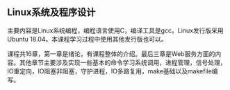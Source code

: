 ## Linux系统及程序设计

主要内容是Linux系统编程，编程语言使用C，编译工具是gcc。Linux发行版采用Ubuntu 18.04。本课程学习过程中使用其他发行版也可以。

课程共16章，第一章是绪论，有课程整体的介绍。最后三章是Web服务方面的内容。其他章节主要涉及实现一些基本的命令学习系统调用，进程管理，信号处理，IO重定向，IO阻塞非阻塞，守护进程，IO多路复用，make基础以及makefile编写。